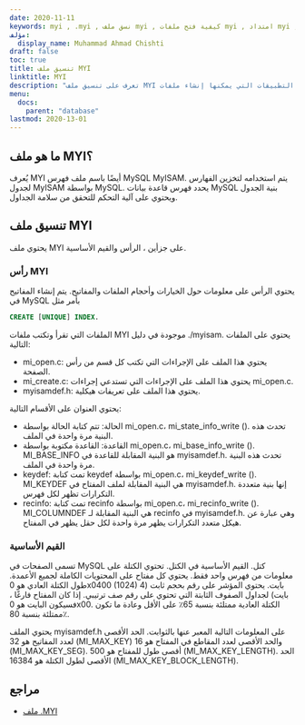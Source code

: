 ```yaml
---
date: 2020-11-11
keywords: myi , .myi , نسق ملف myi , كيفية فتح ملفات myi , امتداد myi , امتداد myi
مؤلف:
  display_name: Muhammad Ahmad Chishti
draft: false
toc: true
title: تنسيق ملف MYI
linktitle: MYI
description: "تعرف على تنسيق ملف MYI وواجهات برمجة التطبيقات التي يمكنها إنشاء ملفات MYI وفتحها."
menu:
  docs:
    parent: "database"
lastmod: 2020-13-01
---
```


## ما هو ملف MYI؟ ##

يُعرف MYI أيضًا باسم ملف فهرس MySQL MyISAM. يتم استخدامه لتخزين الفهارس لجدول MyISAM بواسطة MySQL. يحدد فهرس قاعدة بيانات MySQL بنية الجدول ويحتوي على آلية التحكم للتحقق من سلامة الجداول.

## تنسيق ملف MYI ##

يحتوي ملف MYI على جزأين ، الرأس والقيم الأساسية.

### رأس MYI ###

يحتوي الرأس على معلومات حول الخيارات وأحجام الملفات والمفاتيح. يتم إنشاء المفاتيح في MySQL بأمر مثل

```sql
CREATE [UNIQUE] INDEX.
```

الملفات التي تقرأ وتكتب ملفات MYI موجودة في دليل ./myisam. يحتوي على الملفات التالية:

- mi_open.c: يحتوي هذا الملف على الإجراءات التي تكتب كل قسم من رأس الصفحة.
- mi_create.c: يحتوي هذا الملف على الإجراءات التي تستدعي إجراءات mi_open.c.
- myisamdef.h: يحتوي هذا الملف على تعريفات هيكلية.

يحتوي العنوان على الأقسام التالية:

- الحالة: تتم كتابة الحالة بواسطة mi_open.c، mi_state_info_write (). تحدث هذه البنية مرة واحدة في الملف.
- القاعدة: القاعدة مكتوبة بواسطة mi_open.c، mi_base_info_write (). MI_BASE_INFO هو البنية المقابلة للقاعدة في myisamdef.h. تحدث هذه البنية مرة واحدة في الملف.
- keydef: تمت كتابة keydef بواسطة mi_open.c، mi_keydef_write (). MI_KEYDEF هي البنية المقابلة لملف المفتاح في myisamdef.h. إنها بنية متعددة التكرارات تظهر لكل فهرس.
- recinfo: تمت كتابة recinfo بواسطة mi_open.c، mi_recinfo_write (). MI_COLUMNDEF هي البنية المقابلة لـ recinfo في myisamdef.h. وهي عبارة عن هيكل متعدد التكرارات يظهر مرة واحدة لكل حقل يظهر في المفتاح.

### القيم الأساسية ###

تسمى الصفحات في MySQL كتل. القيم الأساسية في الكتل. تحتوي الكتلة على معلومات من فهرس واحد فقط. يحتوي كل مفتاح على المحتويات الكاملة لجميع الأعمدة. طول الكتلة العادي هو 0x0400 (1024) بايت. يحتوي المؤشر على رقم بحجم ثابت (4 بايت) لجداول الصفوف الثابتة التي تحتوي على رقم صف ترتيبي. إذا كان المفتاح فارغًا ، فسيكون البايت هو 0x00. الكتلة العادية ممتلئة بنسبة 65٪ على الأقل وعادة ما تكون ممتلئة بنسبة 80٪.

يحتوي الملف myisamdef.h على المعلومات التالية المعبر عنها بالثوابت. الحد الأقصى لعدد المفاتيح هو 32 (MI_MAX_KEY) والحد الأقصى لعدد المقاطع في المفتاح هو 16 (MI_MAX_KEY_SEG). أقصى طول للمفتاح هو 500 (MI_MAX_KEY_LENGTH). الحد الأقصى لطول الكتلة هو 16384 (MI_MAX_KEY_BLOCK_LENGTH).

## مراجع ##

- [ملف .MYI](https://dev.mysql.com/doc/dev/mysql-server/latest/)

